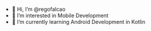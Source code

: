- 👋 Hi, I’m @regofalcao
- 👀 I’m interested in Mobile Development
- 🌱 I’m currently learning Android Development in Kotlin
<!-- -  💞️ I’m looking to collaborate on ...
- 📫 How to reach me --> 

<!---
regofalcao/regofalcao is a ✨ special ✨ repository because its `README.md` (this file) appears on your GitHub profile.
You can click the Preview link to take a look at your changes.
--->
